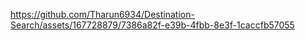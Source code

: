 

https://github.com/Tharun6934/Destination-Search/assets/167728879/7386a82f-e39b-4fbb-8e3f-1caccfb57055

